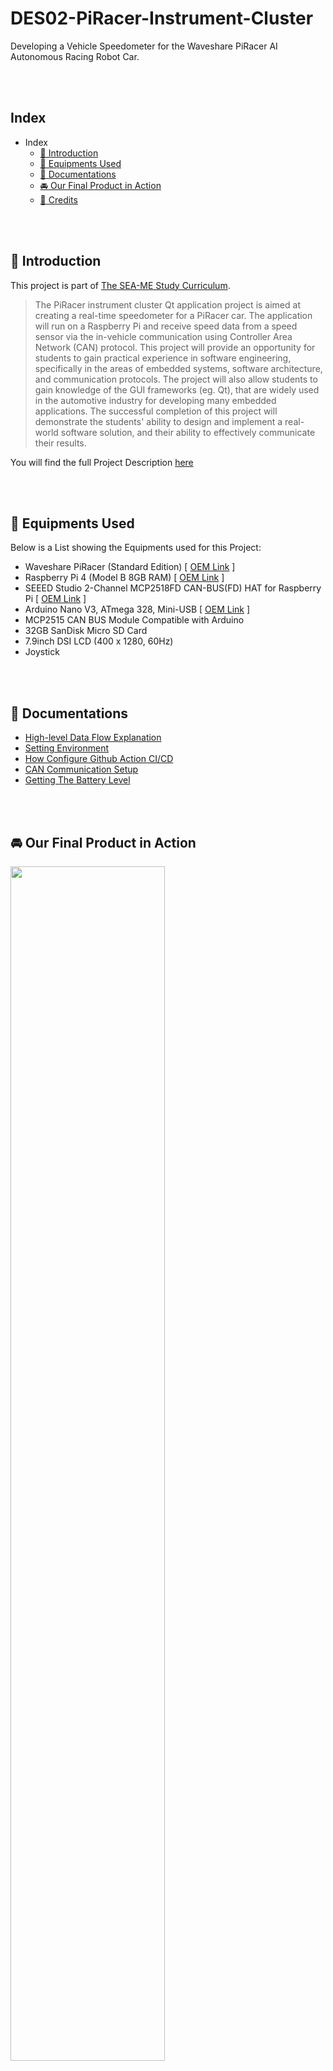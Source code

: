 # DES02-PiRacer-Instrument-Cluster
Developing a Vehicle Speedometer for the Waveshare PiRacer AI Autonomous Racing Robot Car.

<br />
<br />

## Index
- Index
  - [:loudspeaker:  Introduction](#loudspeaker--introduction)
  - [:wrench:  Equipments Used](#wrench--equipments-used)
  - [:memo:  Documentations](#memo--documentations)
  - [:oncoming_automobile:  Our Final Product in Action](#oncoming_automobile--our-final-product-in-action)
  - [:purple_heart:  Credits](#purple_heart--credits)

<br />
<br />

## :loudspeaker:  Introduction
This project is part of [The SEA-ME Study Curriculum](https://github.com/SEA-ME).
> The PiRacer instrument cluster Qt application project is aimed at creating a real-time speedometer for a PiRacer car. The application will run on a Raspberry Pi and receive speed data from a speed sensor via the in-vehicle communication using Controller Area Network (CAN) protocol. This project will provide an opportunity for students to gain practical experience in software engineering, specifically in the areas of embedded systems, software architecture, and communication protocols. The project will also allow students to gain knowledge of the GUI frameworks (eg. Qt), that are widely used in the automotive industry for developing many embedded applications. The successful completion of this project will demonstrate the students' ability to design and implement a real-world software solution, and their ability to effectively communicate their results.

You will find the full Project Description [here](https://github.com/SEA-ME/DES_Instrument-Cluster)

<br />
<br />

## :wrench:  Equipments Used
Below is a List showing the Equipments used for this Project:

- Waveshare PiRacer (Standard Edition) [ [OEM Link](https://www.waveshare.com/piracer-ai-kit.htm) ]
- Raspberry Pi 4 (Model B 8GB RAM) [ [OEM Link](https://www.raspberrypi.com/products/raspberry-pi-4-model-b/) ]
- SEEED Studio 2-Channel MCP2518FD CAN-BUS(FD) HAT for Raspberry Pi [ [OEM Link](https://www.seeedstudio.com/CAN-BUS-FD-HAT-for-Raspberry-Pi-p-4742.html) ]
- Arduino Nano V3, ATmega 328, Mini-USB [ [OEM Link](https://store.arduino.cc/en-de/products/arduino-nano) ]
- MCP2515 CAN BUS Module Compatible with Arduino
- 32GB SanDisk Micro SD Card
- 7.9inch DSI LCD (400 x 1280, 60Hz)
- Joystick

<br />
<br />

## :memo:  Documentations
- [High-level Data Flow Explanation](/docs/Architecture.md)
- [Setting Environment](/docs/environment.md)
- [How Configure Github Action CI/CD](https://github.com/sejoonkimmm/Car-instrument/wiki/How-Configure-Cross-compile-on-Github-action---Docker%3F)
- [CAN Communication Setup](/docs/CAN_Communication.md)
- [Getting The Battery Level](/docs/Battery_Level.md)

<br />
<br />

## :oncoming_automobile:  Our Final Product in Action
<img src="./imgs/final.gif" width="70%" height="70%">

<br />
<br />

## :purple_heart:  Credits
#Todo: Ideally every member of the Team should use this Section to add their preferred People/Organization that deserves to be given credit after we've completed this Project.

<br />
<br />
